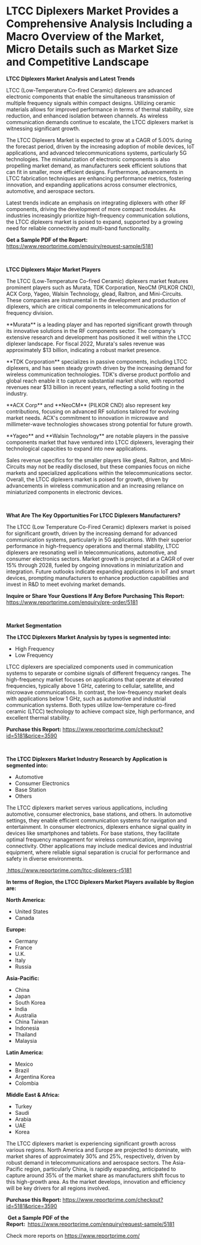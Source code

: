 <p><h1>LTCC Diplexers Market Provides a Comprehensive Analysis Including a Macro Overview of the Market, Micro Details such as Market Size and Competitive Landscape</h1></p><p><strong>LTCC Diplexers Market Analysis and Latest Trends</strong></p>
<p><p>LTCC (Low-Temperature Co-fired Ceramic) diplexers are advanced electronic components that enable the simultaneous transmission of multiple frequency signals within compact designs. Utilizing ceramic materials allows for improved performance in terms of thermal stability, size reduction, and enhanced isolation between channels. As wireless communication demands continue to escalate, the LTCC diplexers market is witnessing significant growth.</p><p>The LTCC Diplexers Market is expected to grow at a CAGR of 5.00% during the forecast period, driven by the increasing adoption of mobile devices, IoT applications, and advanced telecommunications systems, particularly 5G technologies. The miniaturization of electronic components is also propelling market demand, as manufacturers seek efficient solutions that can fit in smaller, more efficient designs. Furthermore, advancements in LTCC fabrication techniques are enhancing performance metrics, fostering innovation, and expanding applications across consumer electronics, automotive, and aerospace sectors.</p><p>Latest trends indicate an emphasis on integrating diplexers with other RF components, driving the development of more compact modules. As industries increasingly prioritize high-frequency communication solutions, the LTCC diplexers market is poised to expand, supported by a growing need for reliable connectivity and multi-band functionality.</p></p>
<p><strong>Get a Sample PDF of the Report:&nbsp;</strong> <a href="https://www.reportprime.com/enquiry/request-sample/5181?utm_campaign=3177&utm_medium=2&utm_source=Github&utm_content=ia&utm_term=19032025&utm_id=ltcc-diplexers">https://www.reportprime.com/enquiry/request-sample/5181</a></p>
<p>&nbsp;</p>
<p><strong>LTCC Diplexers Major Market Players</strong></p>
<p><p>The LTCC (Low-Temperature Co-fired Ceramic) diplexers market features prominent players such as Murata, TDK Corporation, NeoCM (PILKOR CND), ACX Corp, Yageo, Walsin Technology, glead, Raltron, and Mini-Circuits. These companies are instrumental in the development and production of diplexers, which are critical components in telecommunications for frequency division.</p><p>**Murata** is a leading player and has reported significant growth through its innovative solutions in the RF components sector. The company's extensive research and development has positioned it well within the LTCC diplexer landscape. For fiscal 2022, Murata's sales revenue was approximately $13 billion, indicating a robust market presence.</p><p>**TDK Corporation** specializes in passive components, including LTCC diplexers, and has seen steady growth driven by the increasing demand for wireless communication technologies. TDK's diverse product portfolio and global reach enable it to capture substantial market share, with reported revenues near $13 billion in recent years, reflecting a solid footing in the industry.</p><p>**ACX Corp** and **NeoCM** (PILKOR CND) also represent key contributions, focusing on advanced RF solutions tailored for evolving market needs. ACX's commitment to innovation in microwave and millimeter-wave technologies showcases strong potential for future growth.</p><p>**Yageo** and **Walsin Technology** are notable players in the passive components market that have ventured into LTCC diplexers, leveraging their technological capacities to expand into new applications.</p><p>Sales revenue specifics for the smaller players like glead, Raltron, and Mini-Circuits may not be readily disclosed, but these companies focus on niche markets and specialized applications within the telecommunications sector. Overall, the LTCC diplexers market is poised for growth, driven by advancements in wireless communication and an increasing reliance on miniaturized components in electronic devices.</p></p>
<p>&nbsp;</p>
<p><strong>What Are The Key Opportunities For LTCC Diplexers Manufacturers?</strong></p>
<p><p>The LTCC (Low Temperature Co-Fired Ceramic) diplexers market is poised for significant growth, driven by the increasing demand for advanced communication systems, particularly in 5G applications. With their superior performance in high-frequency operations and thermal stability, LTCC diplexers are resonating well in telecommunications, automotive, and consumer electronics sectors. Market growth is projected at a CAGR of over 15% through 2028, fueled by ongoing innovations in miniaturization and integration. Future outlooks indicate expanding applications in IoT and smart devices, prompting manufacturers to enhance production capabilities and invest in R&D to meet evolving market demands.</p></p>
<p><strong>Inquire or Share Your Questions If Any Before Purchasing This Report:</strong> <a href="https://www.reportprime.com/enquiry/pre-order/5181?utm_campaign=3177&utm_medium=2&utm_source=Github&utm_content=ia&utm_term=19032025&utm_id=ltcc-diplexers">https://www.reportprime.com/enquiry/pre-order/5181</a></p>
<p>&nbsp;</p>
<p><strong>Market Segmentation</strong></p>
<p><strong>The LTCC Diplexers Market Analysis by types is segmented into:</strong></p>
<p><ul><li>High Frequency</li><li>Low Frequency</li></ul></p>
<p><p>LTCC diplexers are specialized components used in communication systems to separate or combine signals of different frequency ranges. The high-frequency market focuses on applications that operate at elevated frequencies, typically above 1 GHz, catering to cellular, satellite, and microwave communications. In contrast, the low-frequency market deals with applications below 1 GHz, such as automotive and industrial communication systems. Both types utilize low-temperature co-fired ceramic (LTCC) technology to achieve compact size, high performance, and excellent thermal stability.</p></p>
<p><strong>Purchase this Report:&nbsp;</strong><a href="https://www.reportprime.com/checkout?id=5181&price=3590&utm_campaign=3177&utm_medium=2&utm_source=Github&utm_content=ia&utm_term=19032025&utm_id=ltcc-diplexers">https://www.reportprime.com/checkout?id=5181&price=3590</a></p>
<p>&nbsp;</p>
<p><strong>The LTCC Diplexers Market Industry Research by Application is segmented into:</strong></p>
<p><ul><li>Automotive</li><li>Consumer Electronics</li><li>Base Station</li><li>Others</li></ul></p>
<p><p>The LTCC diplexers market serves various applications, including automotive, consumer electronics, base stations, and others. In automotive settings, they enable efficient communication systems for navigation and entertainment. In consumer electronics, diplexers enhance signal quality in devices like smartphones and tablets. For base stations, they facilitate optimal frequency management for wireless communication, improving connectivity. Other applications may include medical devices and industrial equipment, where reliable signal separation is crucial for performance and safety in diverse environments.</p></p>
<p><a href="https://www.reportprime.com/ltcc-diplexers-r5181?utm_campaign=3177&utm_medium=2&utm_source=Github&utm_content=ia&utm_term=19032025&utm_id=ltcc-diplexers">&nbsp;https://www.reportprime.com/ltcc-diplexers-r5181</a></p>
<p><strong>In terms of Region, the LTCC Diplexers Market Players available by Region are:</strong></p>
<p>
    <p> <strong> North America: </strong>
        <ul>
            <li>United States</li>
            <li>Canada</li>
        </ul>
        </p> 
    <p> <strong> Europe: </strong>
        <ul>
            <li>Germany</li>
            <li>France</li>
            <li>U.K.</li>
            <li>Italy</li>
            <li>Russia</li>
        </ul>
        </p> 
    <p> <strong> Asia-Pacific: </strong>
        <ul>
            <li>China</li>
            <li>Japan</li>
            <li>South Korea</li>
            <li>India</li>
            <li>Australia</li>
            <li>China Taiwan</li>
            <li>Indonesia</li>
            <li>Thailand</li>
            <li>Malaysia</li>
        </ul>
        </p> 
    <p> <strong> Latin America: </strong>
        <ul>
            <li>Mexico</li>
            <li>Brazil</li>
            <li>Argentina Korea</li>
            <li>Colombia</li>
        </ul>
        </p> 
    <p> <strong> Middle East & Africa: </strong>
        <ul>
            <li>Turkey</li>
            <li>Saudi</li>
            <li>Arabia</li>
            <li>UAE</li>
            <li>Korea</li>
        </ul>
    </p>
    </p>
<p><p>The LTCC diplexers market is experiencing significant growth across various regions. North America and Europe are projected to dominate, with market shares of approximately 30% and 25%, respectively, driven by robust demand in telecommunications and aerospace sectors. The Asia-Pacific region, particularly China, is rapidly expanding, anticipated to capture around 35% of the market share as manufacturers shift focus to this high-growth area. As the market develops, innovation and efficiency will be key drivers for all regions involved.</p></p>
<p><strong>Purchase this Report: </strong><a href="https://www.reportprime.com/checkout?id=5181&price=3590&utm_campaign=3177&utm_medium=2&utm_source=Github&utm_content=ia&utm_term=19032025&utm_id=ltcc-diplexers">https://www.reportprime.com/checkout?id=5181&price=3590</a></p>
<p>&nbsp;<strong>Get a Sample PDF of the Report:&nbsp;&nbsp;</strong><a href="https://www.reportprime.com/enquiry/request-sample/5181?utm_campaign=3177&utm_medium=2&utm_source=Github&utm_content=ia&utm_term=19032025&utm_id=ltcc-diplexers">https://www.reportprime.com/enquiry/request-sample/5181</a></p>
<p><strong></strong></p>
<p>Check more reports on <a href="https://www.reportprime.com/?utm_campaign=3177&utm_medium=2&utm_source=Github&utm_content=ia&utm_term=19032025&utm_id=ltcc-diplexers">https://www.reportprime.com/</a></p>